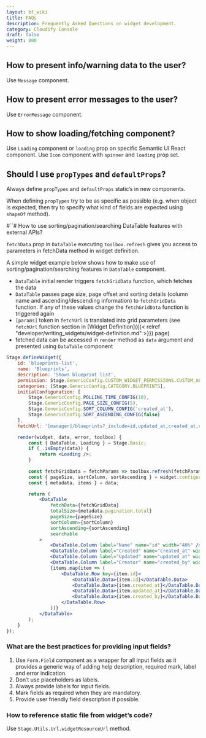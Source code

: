 ```yaml
---
layout: bt_wiki
title: FAQs
description: Frequently Asked Questions on widget development.
category: Cloudify Console
draft: false
weight: 800
---
```


## How to present info/warning data to the user?

Use `Message` component.


## How to present error messages to the user?

Use `ErrorMessage` component.


## How to show loading/fetching component?

Use `Loading` component or `loading` prop on specific Semantic UI React component.
Use `Icon` component with `spinner` and `loading` prop set.


## Should I use `propTypes` and `defaultProps`?

Always define `propTypes` and `defaultProps` static’s in new components.

When defining `propTypes` try to be as specific as possible (e.g. when object is expected, then try to specify what kind of fields are expected using `shapeOf` method).


#``# How to use sorting/pagination/searching DataTable features with external APIs?

`fetchData` prop in `DataTable` executing `toolbox.refresh` gives you access to parameters in fetchData method in widget definition. 

A simple widget example below shows how to make use of sorting/pagination/searching features in `DataTable` component.

* `DataTable` initial render triggers `fetchGridData` function, which fetches the data
* `DataTable` passes page size, page offset and sorting details (column name and ascending/descending information) to `fetchGridData` function. If any of these values change the `fetchGridData` function is triggered again
* `[params]` token in `fetchUrl` is translated into grid parameters (see `fetchUrl` function section in [Widget Definition]({{< relref "developer/writing_widgets/widget-definition.md" >}}) page)
* fetched data can be accessed in `render` method as `data` argument and presented using `DataTable` component
  
```jsx
Stage.defineWidget({
    id: 'blueprints-list',
    name: 'Blueprints',
    description: 'Shows blueprint list',
    permission: Stage.GenericConfig.CUSTOM_WIDGET_PERMISSIONS.CUSTOM_ALL,
    categories: [Stage.GenericConfig.CATEGORY.BLUEPRINTS],
    initialConfiguration: [
        Stage.GenericConfig.POLLING_TIME_CONFIG(10),
        Stage.GenericConfig.PAGE_SIZE_CONFIG(5),
        Stage.GenericConfig.SORT_COLUMN_CONFIG('created_at'),
        Stage.GenericConfig.SORT_ASCENDING_CONFIG(false)
    ],
    fetchUrl: '[manager]/blueprints?_include=id,updated_at,created_at,created_by[params]',

    render(widget, data, error, toolbox) {
        const { DataTable, Loading } = Stage.Basic;
        if (_.isEmpty(data)) {
            return <Loading />;
        }
        
        const fetchGridData = fetchParams => toolbox.refresh(fetchParams);
        const { pageSize, sortColumn, sortAscending } = widget.configuration;
        const { metadata, items } = data;

        return (
            <DataTable
                fetchData={fetchGridData}
                totalSize={metadata.pagination.total}
                pageSize={pageSize}
                sortColumn={sortColumn}
                sortAscending={sortAscending}
                searchable
            >
                <DataTable.Column label="Name" name="id" width="40%" />
                <DataTable.Column label="Created" name="created_at" width="20%" />
                <DataTable.Column label="Updated" name="updated_at" width="20%" />
                <DataTable.Column label="Creator" name="created_by" width="20%" />
                {items.map(item => (
                    <DataTable.Row key={item.id}>
                        <DataTable.Data>{item.id}</DataTable.Data>
                        <DataTable.Data>{item.created_at}</DataTable.Data>
                        <DataTable.Data>{item.updated_at}</DataTable.Data>
                        <DataTable.Data>{item.created_by}</DataTable.Data>
                    </DataTable.Row>
                ))}
            </DataTable>
        );
    }
});
```


### What are the best practices for providing input fields?

1. Use `Form.Field` component as a wrapper for all input fields as it provides a generic way of adding help description, required mark, label and error indication.
2. Don’t use placeholders as labels.
3. Always provide labels for input fields.
4. Mark fields as required when they are mandatory.
5. Provide user friendly field description if possible.


### How to reference static file from widget’s code?

Use `Stage.Utils.Url.widgetResourceUrl` method.
